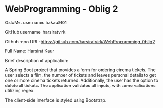 # WebProgramming - Oblig 2

OsloMet username: hakau9101

GitHub username: harsiratvirk

Github repo URL: https://github.com/harsiratvirk/WebProgramming_Oblig2

Full Name: Harsirat Kaur

Brief description of application:

A Spring Boot project that provides a form for ordering cinema tickets. The user selects a film, the number of tickets and leaves personal details to get one or more cinema tickets returned. Additionally, the user has the option to delete all tickets.
The application validates all inputs, with some validations utilizing regex.

The client-side interface is styled using Bootstrap.
